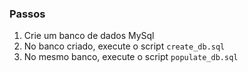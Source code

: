 ### Passos

1. Crie um banco de dados MySql
2. No banco criado, execute o script `create_db.sql`
3. No mesmo banco, execute o script `populate_db.sql`
